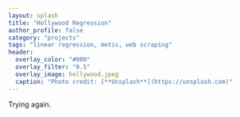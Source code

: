 ```yaml
---
layout: splash
title: "Hollywood Regression"
author_profile: false
category: "projects"
tags: "linear regression, metis, web scraping" 
header:
  overlay_color: "#000"
  overlay_filter: "0.5"
  overlay_image: hollywood.jpeg
  caption: "Photo credit: [**Unsplash**](https://unsplash.com)"
---
```


Trying again.
